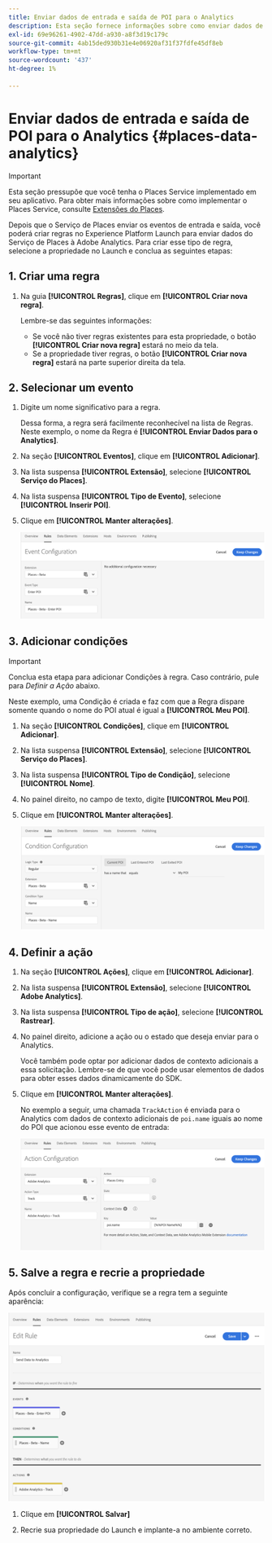 ```yaml
---
title: Enviar dados de entrada e saída de POI para o Analytics
description: Esta seção fornece informações sobre como enviar dados de entrada e saída do POI para o Analytics.
exl-id: 69e96261-4902-47dd-a930-a8f3d19c179c
source-git-commit: 4ab15ded930b31e4e06920af31f37fdfe45df8eb
workflow-type: tm+mt
source-wordcount: '437'
ht-degree: 1%

---
```


# Enviar dados de entrada e saída de POI para o Analytics {#places-data-analytics}


>[!IMPORTANT]
>
>Esta seção pressupõe que você tenha o Places Service implementado em seu aplicativo. Para obter mais informações sobre como implementar o Places Service, consulte [Extensões do Places](/help/places-ext-aep-sdks/places-extension/places-extension.md).

Depois que o Serviço de Places enviar os eventos de entrada e saída, você poderá criar regras no Experience Platform Launch para enviar dados do Serviço de Places à Adobe Analytics. Para criar esse tipo de regra, selecione a propriedade no Launch e conclua as seguintes etapas:

## 1. Criar uma regra

1. Na guia **[!UICONTROL Regras]**, clique em **[!UICONTROL Criar nova regra]**.

   Lembre-se das seguintes informações:

   * Se você não tiver regras existentes para esta propriedade, o botão **[!UICONTROL Criar nova regra]** estará no meio da tela.
   * Se a propriedade tiver regras, o botão **[!UICONTROL Criar nova regra]** estará na parte superior direita da tela.

## 2. Selecionar um evento

1. Digite um nome significativo para a regra.

   Dessa forma, a regra será facilmente reconhecível na lista de Regras. Neste exemplo, o nome da Regra é **[!UICONTROL Enviar Dados para o Analytics]**.

1. Na seção **[!UICONTROL Eventos]**, clique em **[!UICONTROL Adicionar]**.

1. Na lista suspensa **[!UICONTROL Extensão]**, selecione **[!UICONTROL Serviço do Places]**.

1. Na lista suspensa **[!UICONTROL Tipo de Evento]**, selecione **[!UICONTROL Inserir POI]**.

1. Clique em **[!UICONTROL Manter alterações]**.

   ![&quot;selecionar um evento&quot;](/help/assets/pt-selectEvent.png)


## 3. Adicionar condições

>[!IMPORTANT]
>
>Conclua esta etapa para adicionar Condições à regra. Caso contrário, pule para *Definir a Ação* abaixo.

Neste exemplo, uma Condição é criada e faz com que a Regra dispare somente quando o nome do POI atual é igual a **[!UICONTROL Meu POI]**.

1. Na seção **[!UICONTROL Condições]**, clique em **[!UICONTROL Adicionar]**.

1. Na lista suspensa **[!UICONTROL Extensão]**, selecione **[!UICONTROL Serviço do Places]**.

1. Na lista suspensa **[!UICONTROL Tipo de Condição]**, selecione **[!UICONTROL Nome]**.

1. No painel direito, no campo de texto, digite **[!UICONTROL Meu POI]**.

1. Clique em **[!UICONTROL Manter alterações]**.

   ![&quot;definir uma condição&quot;](/help/assets/pt-setCondition.png)


## 4. Definir a ação

1. Na seção **[!UICONTROL Ações]**, clique em **[!UICONTROL Adicionar]**.

1. Na lista suspensa **[!UICONTROL Extensão]**, selecione **[!UICONTROL Adobe Analytics]**.

1. Na lista suspensa **[!UICONTROL Tipo de ação]**, selecione **[!UICONTROL Rastrear]**.

1. No painel direito, adicione a ação ou o estado que deseja enviar para o Analytics.

   Você também pode optar por adicionar dados de contexto adicionais a essa solicitação. Lembre-se de que você pode usar elementos de dados para obter esses dados dinamicamente do SDK.

1. Clique em **[!UICONTROL Manter alterações]**.

   No exemplo a seguir, uma chamada `TrackAction` é enviada para o Analytics com dados de contexto adicionais de `poi.name` iguais ao nome do POI que acionou esse evento de entrada:

   ![&quot;definir uma ação&quot;](/help/assets/pt-setAction.png)

## 5. Salve a regra e recrie a propriedade

Após concluir a configuração, verifique se a regra tem a seguinte aparência:

![&quot;regra criada&quot;](/help/assets/pt-ruleComplete.png)

1. Clique em **[!UICONTROL Salvar]**

1. Recrie sua propriedade do Launch e implante-a no ambiente correto.
